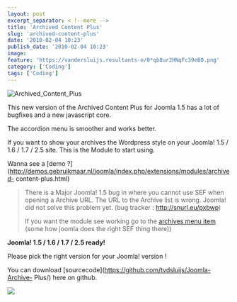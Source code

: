 ```yaml
---
layout: post
excerpt_separator: < !--more -->
title: 'Archived Content Plus'
slug: 'archived-content-plus'
date: '2010-02-04 10:23'
publish_date: '2010-02-04 10:23'
image:
feature: 'https://vandersluijs.resultants-e/0*qb8ur2HNqFc39eBO.png'
category: ['Coding']
tags: ['Coding']
---
```

![Archived_Content_Plus](https://vandersluijs.resultants-e/0*qb8ur2HNqFc39eBO.png)

This new version of the Archived Content Plus for Joomla 1.5 has a lot of
bugfixes and a new javascript core.  
  
  
  
The accordion menu is smoother and works better.  
  
  
If you want to show your archives the Wordpress style on your Joomla! 1.5 /
1.6 / 1.7 / 2.5 site. This is the Module to start using.  
  
Wanna see a [demo
?](http://demos.gebruikmaar.nl/joomla/index.php/extensions/modules/archived-
content-plus.html)

> There is a Major Joomla! 1.5 bug in where you cannot use SEF when opening a
Archive URL. The URL to the Archive list is wrong. Joomla! did not solve this
problem yet. (bug tracker : <http://snurl.eu/pxbwp>)  
>  
> If you want the module see working go to the [archives menu
item](http://www.blogger.com/index.php/archives.html) (some how joomla does
the right SEF thing there))

 **Joomla! 1.5 / 1.6 / 1.7 / 2.5 ready!**  
  
Please pick the right version for your Joomla! version !  
  
You can download [sourcecode](https://github.com/tvdsluijs/Joomla-Archive-
Plus/) here on github.

![](https://vandersluijs.resultants-e/0*UQqwy7xIC5gdjo6a.gif)

